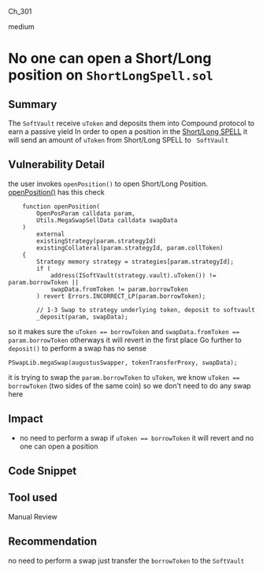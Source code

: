 Ch_301

medium

# No one can open a Short/Long position on `ShortLongSpell.sol`

## Summary
 The `SoftVault` receive `uToken` and deposits them into Compound protocol to earn a passive yield
In order to open a position in the [Short/Long SPELL](https://github.com/sherlock-audit/2023-04-blueberry/blob/main/blueberry-core/contracts/spell/ShortLongSpell.sol) it will send an amount of  `uToken` from Short/Long SPELL  to ` SoftVault`

## Vulnerability Detail
the user invokes `openPosition()` to open Short/Long Position.
[openPosition()](https://github.com/sherlock-audit/2023-04-blueberry/blob/main/blueberry-core/contracts/spell/ShortLongSpell.sol#L111-L123) has this check 
```solidity
    function openPosition(
        OpenPosParam calldata param,
        Utils.MegaSwapSellData calldata swapData
    )
        external
        existingStrategy(param.strategyId)
        existingCollateral(param.strategyId, param.collToken)
    {
        Strategy memory strategy = strategies[param.strategyId];
        if (
            address(ISoftVault(strategy.vault).uToken()) != param.borrowToken ||
            swapData.fromToken != param.borrowToken
        ) revert Errors.INCORRECT_LP(param.borrowToken);

        // 1-3 Swap to strategy underlying token, deposit to softvault
        _deposit(param, swapData);
```
so it makes sure the `uToken == borrowToken` and `swapData.fromToken == param.borrowToken` otherways it will revert in the first place 
Go further to `deposit()` to perform a swap has no sense
```solidity
PSwapLib.megaSwap(augustusSwapper, tokenTransferProxy, swapData);
```
it is trying to swap the `param.borrowToken` to `uToken`, we know  `uToken == borrowToken` (two sides of the same coin) so we don't need to do any  swap here 

## Impact
- no need to perform a swap if `uToken == borrowToken` it will revert and no one can open a position  

## Code Snippet

## Tool used

Manual Review

## Recommendation
no need to perform a swap just transfer the `borrowToken` to the `SoftVault`